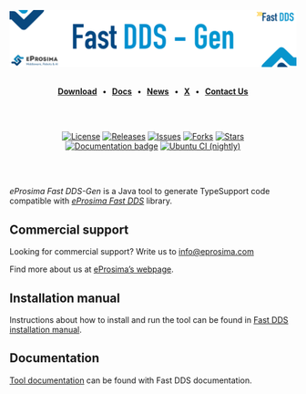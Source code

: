 [![Fast DDS-Gen](resources/images/github_banner_fastddsgen.png)](https://www.eprosima.com/middleware/fast-dds)

<br>

<div class="menu" align="center">
    <strong>
        <a href="https://eprosima.com/index.php/downloads-all">Download</a>
        <span>&nbsp;&nbsp;•&nbsp;&nbsp;</span>
        <a href="https://fast-dds.docs.eprosima.com/en/latest/fastddsgen/introduction/introduction.html">Docs</a>
        <span>&nbsp;&nbsp;•&nbsp;&nbsp;</span>
        <a href="https://eprosima.com/index.php/company-all/news">News</a>
        <span>&nbsp;&nbsp;•&nbsp;&nbsp;</span>
        <a href="https://x.com/EProsima">X</a>
        <span>&nbsp;&nbsp;•&nbsp;&nbsp;</span>
        <a href="mailto:info@eprosima.com">Contact Us</a>
    </strong>
</div>

<br><br>

<div class="badges" align="center">
    <a href="https://opensource.org/licenses/Apache-2.0"><img alt="License" src="https://img.shields.io/github/license/eProsima/Fast-DDS-Gen.svg"/></a>
    <a href="https://github.com/eProsima/Fast-DDS-Gen/releases"><img alt="Releases" src="https://img.shields.io/github/v/release/eProsima/Fast-DDS-Gen?sort=semver"/></a>
    <a href="https://github.com/eProsima/Fast-DDS-Gen/issues"><img alt="Issues" src="https://img.shields.io/github/issues/eProsima/Fast-DDS-Gen.svg"/></a>
    <a href="https://github.com/eProsima/Fast-DDS-Gen/network/members"><img alt="Forks" src="https://img.shields.io/github/forks/eProsima/Fast-DDS-Gen.svg"/></a>
    <a href="https://github.com/eProsima/Fast-DDS-Gen/stargazers"><img alt="Stars" src="https://img.shields.io/github/stars/eProsima/Fast-DDS-Gen.svg"/></a>
    <br>
    <a href="https://eprosima-fast-rtps.readthedocs.io"><img alt="Documentation badge" src="https://img.shields.io/readthedocs/eprosima-fast-rtps.svg"/></a>
    <a href="https://github.com/eProsima/Fast-DDS-Gen/actions/workflows/nightly-ubuntu-ci.yml"><img alt="Ubuntu CI (nightly)" src="https://img.shields.io/github/actions/workflow/status/eProsima/Fast-DDS-Gen/nightly-ubuntu-ci.yml?label=Ubuntu%20CI%20(nightly)"></a>
</div>

<br><br>

*eProsima Fast DDS-Gen* is a Java tool to generate TypeSupport code compatible with [*eProsima Fast DDS*](https://github.com/eProsima/Fast-DDS) library.

## Commercial support

Looking for commercial support? Write us to info@eprosima.com

Find more about us at [eProsima’s webpage](https://eprosima.com/).

## Installation manual

Instructions about how to install and run the tool can be found in [Fast DDS installation manual](https://fast-dds.docs.eprosima.com/en/latest/installation/sources/sources_linux.html#fast-dds-gen-installation).

## Documentation

[Tool documentation](https://fast-dds.docs.eprosima.com/en/latest/fastddsgen/introduction/introduction.html) can be found with Fast DDS documentation.
